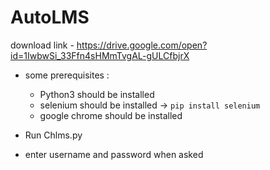 # AutoLMS

download link - https://drive.google.com/open?id=1IwbwSi_33Ffn4sHMmTvgAL-gULCfbjrX

* some prerequisites : 

    * Python3 should be installed
    * selenium should be installed -> `pip install selenium`
    * google chrome should be installed
    
* Run Chlms.py
* enter username and password when asked
